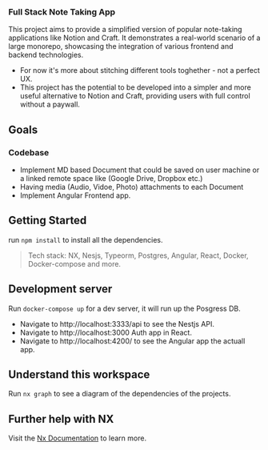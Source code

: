 ### Full Stack Note Taking App
This project aims to provide a simplified version of popular note-taking applications like Notion and Craft. It demonstrates a real-world scenario of a large monorepo, showcasing the integration of various frontend and backend technologies. 
- For now it's more about stitching different tools toghether - not a perfect UX.
- This project has the potential to be developed into a simpler and more useful alternative to Notion and Craft, providing users with full control without a paywall.

## Goals
### Codebase
- Implement MD based Document that could be saved on user machine or a linked remote space like (Google Drive, Dropbox etc.)
- Having media (Audio, Vidoe, Photo) attachments to each Document
- Implement Angular Frontend app.

## Getting Started

run `npm install` to install all the dependencies.

> Tech stack: NX, Nesjs, Typeorm, Postgres, Angular, React, Docker, Docker-compose and more.

## Development server

Run `docker-compose up` for a dev server, it will run up the Posgress DB.
- Navigate to http://localhost:3333/api to see the Nestjs API.
- Navigate to http://localhost:3000 Auth app in React.
- Navigate to http://localhost:4200/ to see the Angular app the actuall app.

## Understand this workspace

Run `nx graph` to see a diagram of the dependencies of the projects.

## Further help with NX

Visit the [Nx Documentation](https://nx.dev) to learn more.
